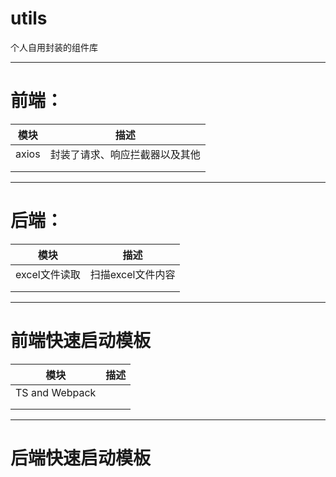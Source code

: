 # utils
个人自用封装的组件库

<hr>

# <strong>前端：</strong>

| 模块  | 描述             |
| ----- | ---------------------- |
| axios | 封装了请求、响应拦截器以及其他 |
|       |                        |
|       |                        |

<hr>

# <strong>后端：</strong>

| 模块          | 描述              |
| ------------- | ----------------- |
| excel文件读取 | 扫描excel文件内容 |
|               |                   |
|               |                   |
<hr>

# <strong>前端快速启动模板</strong>
| 模块           | 描述 |
| -------------- | ---- |
| TS and Webpack |      |
|                |      |
|                |      |

<hr>

# <strong>后端快速启动模板</strong>
